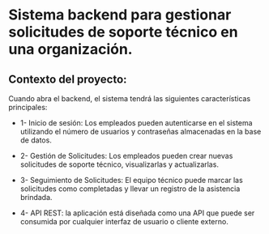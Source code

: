# Sistema backend para gestionar solicitudes de soporte técnico en una organización.





## Contexto del proyecto:

Cuando abra el backend, el sistema tendrá las siguientes características principales:


 - 1- Inicio de sesión: Los empleados pueden autenticarse en el sistema utilizando el número de usuarios y contraseñas almacenadas en la base de datos.
   
 - 2- Gestión de Solicitudes: Los empleados pueden crear nuevas solicitudes de soporte técnico, visualizarlas y actualizarlas.
   
 - 3- Seguimiento de Solicitudes: El equipo técnico puede marcar las solicitudes como completadas y llevar un registro de la asistencia brindada.
   
 - 4- API REST: la aplicación está diseñada como una API que puede ser consumida por cualquier interfaz de usuario o cliente externo.


